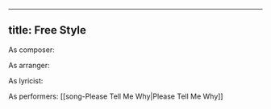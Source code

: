 
---
title: Free Style
---
As composer: 

As arranger: 

As lyricist: 

As performers: [[song-Please Tell Me Why|Please Tell Me Why]]
